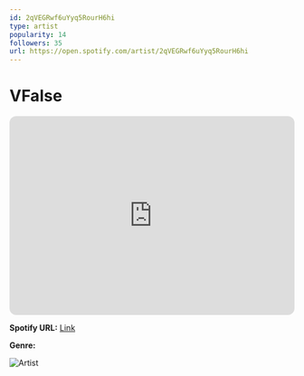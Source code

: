 ```yaml
---
id: 2qVEGRwf6uYyq5RourH6hi
type: artist
popularity: 14
followers: 35
url: https://open.spotify.com/artist/2qVEGRwf6uYyq5RourH6hi
---
```

# VFalse

<iframe style="border-radius:12px" src="https://open.spotify.com/embed/artist/2qVEGRwf6uYyq5RourH6hi" width="100%" height="352" frameBorder="0" allowfullscreen="" allow="autoplay; clipboard-write; encrypted-media; fullscreen; picture-in-picture" loading="lazy"></iframe>

**Spotify URL:** [Link](https://open.spotify.com/artist/2qVEGRwf6uYyq5RourH6hi)

**Genre:** 

![Artist](https://i.scdn.co/image/ab6761610000e5eb3d4af826b1d551b3b3b7ad61)
